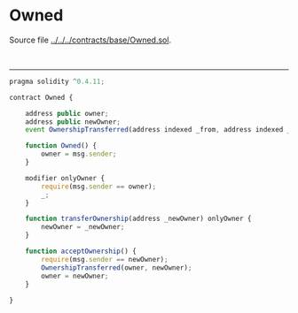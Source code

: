 # Owned

Source file [../../../contracts/base/Owned.sol](../../../contracts/base/Owned.sol).

<br />

<hr />

```javascript
pragma solidity ^0.4.11;

contract Owned {

    address public owner;
    address public newOwner;
    event OwnershipTransferred(address indexed _from, address indexed _to);

    function Owned() {
        owner = msg.sender;
    }

    modifier onlyOwner {
        require(msg.sender == owner);
        _;
    }

    function transferOwnership(address _newOwner) onlyOwner {
        newOwner = _newOwner;
    }

    function acceptOwnership() {
        require(msg.sender == newOwner);
        OwnershipTransferred(owner, newOwner);
        owner = newOwner;
    }
    
}
```
